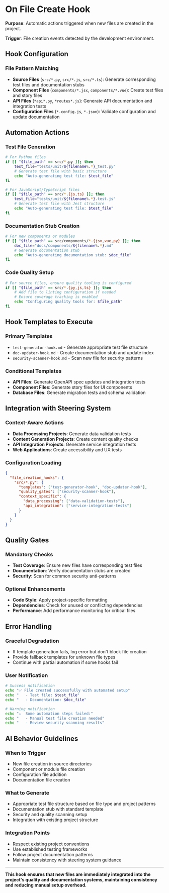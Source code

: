 # On File Create Hook

**Purpose**: Automatic actions triggered when new files are created in the project.

**Trigger**: File creation events detected by the development environment.

## Hook Configuration

### File Pattern Matching
- **Source Files** (`src/*.py`, `src/*.js`, `src/*.ts`): Generate corresponding test files and documentation stubs
- **Component Files** (`components/*.jsx`, `components/*.vue`): Create test files and story files
- **API Files** (`*api*.py`, `*routes*.js`): Generate API documentation and integration tests
- **Configuration Files** (`*.config.js`, `*.json`): Validate configuration and update documentation

## Automation Actions

### Test File Generation
```bash
# For Python files
if [[ "$file_path" == src/*.py ]]; then
    test_file="tests/unit/${filename%.*}_test.py"
    # Generate test file with basic structure
    echo "Auto-generating test file: $test_file"
fi

# For JavaScript/TypeScript files
if [[ "$file_path" == src/*.{js,ts} ]]; then
    test_file="tests/unit/${filename%.*}.test.js"
    # Generate test file with Jest structure
    echo "Auto-generating test file: $test_file"
fi
```

### Documentation Stub Creation
```bash
# For new components or modules
if [[ "$file_path" == src/components/*.{jsx,vue,py} ]]; then
    doc_file="docs/components/${filename%.*}.md"
    # Generate documentation stub
    echo "Auto-generating documentation stub: $doc_file"
fi
```

### Code Quality Setup
```bash
# For source files, ensure quality tooling is configured
if [[ "$file_path" == src/*.{py,js,ts} ]]; then
    # Add file to linting configuration if needed
    # Ensure coverage tracking is enabled
    echo "Configuring quality tools for: $file_path"
fi
```

## Hook Templates to Execute

### Primary Templates
- `test-generator-hook.md` - Generate appropriate test file structure
- `doc-updater-hook.md` - Create documentation stub and update index
- `security-scanner-hook.md` - Scan new file for security patterns

### Conditional Templates
- **API Files**: Generate OpenAPI spec updates and integration tests
- **Component Files**: Generate story files for UI components
- **Database Files**: Generate migration tests and schema validation

## Integration with Steering System

### Context-Aware Actions
- **Data Processing Projects**: Generate data validation tests
- **Content Generation Projects**: Create content quality checks
- **API Integration Projects**: Generate service integration tests
- **Web Applications**: Create accessibility and UX tests

### Configuration Loading
```json
{
  "file_creation_hooks": {
    "src/*.py": {
      "templates": ["test-generator-hook", "doc-updater-hook"],
      "quality_gates": ["security-scanner-hook"],
      "context_specific": {
        "data_processing": ["data-validation-tests"],
        "api_integration": ["service-integration-tests"]
      }
    }
  }
}
```

## Quality Gates

### Mandatory Checks
- **Test Coverage**: Ensure new files have corresponding test files
- **Documentation**: Verify documentation stubs are created
- **Security**: Scan for common security anti-patterns

### Optional Enhancements
- **Code Style**: Apply project-specific formatting
- **Dependencies**: Check for unused or conflicting dependencies
- **Performance**: Add performance monitoring for critical files

## Error Handling

### Graceful Degradation
- If template generation fails, log error but don't block file creation
- Provide fallback templates for unknown file types
- Continue with partial automation if some hooks fail

### User Notification
```bash
# Success notification
echo "✅ File created successfully with automated setup"
echo "   - Test file: $test_file"
echo "   - Documentation: $doc_file"

# Warning notification  
echo "⚠️  Some automation steps failed:"
echo "   - Manual test file creation needed"
echo "   - Review security scanning results"
```

## AI Behavior Guidelines

### When to Trigger
- New file creation in source directories
- Component or module file creation
- Configuration file addition
- Documentation file creation

### What to Generate
- Appropriate test file structure based on file type and project patterns
- Documentation stub with standard template
- Security and quality scanning setup
- Integration with existing project structure

### Integration Points
- Respect existing project conventions
- Use established testing frameworks
- Follow project documentation patterns
- Maintain consistency with steering system guidance

---

**This hook ensures that new files are immediately integrated into the project's quality and documentation systems, maintaining consistency and reducing manual setup overhead.**
